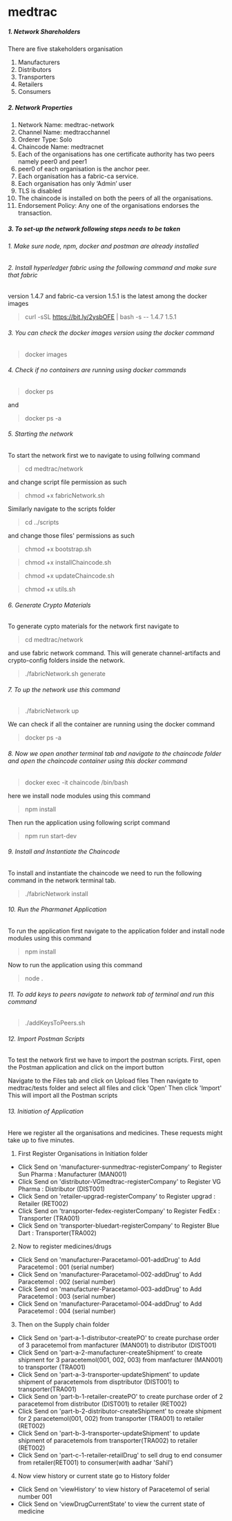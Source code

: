 # medtrac


##### 1. Network Shareholders

There are five stakeholders organisation
1. Manufacturers
2. Distributors
3. Transporters
4. Retailers
5. Consumers

##### 2. Network Properties
1. Network Name: medtrac-network
2. Channel Name: medtracchannel
3. Orderer Type: Solo
4. Chaincode Name: medtracnet
5. Each of the organisations has one certificate authority has two peers namely peer0 and peer1
6. peer0 of each organisation is the anchor peer.
7. Each organisation has a fabric-ca service.
8. Each organisation has only ‘Admin’ user
9. TLS is disabled
10. The chaincode is installed on both the peers of all the organisations.
11. Endorsement Policy: Any one of the organisations endorses the transaction.

##### 3. To set-up the network following steps needs to be taken

###### 1. Make sure node, npm, docker and postman are already installed
###### 2. Install hyperledger fabric using the following command and make sure that fabric
version 1.4.7 and fabric-ca version 1.5.1 is the latest among the docker images

> curl -sSL https://bit.ly/2ysbOFE | bash -s -- 1.4.7 1.5.1

###### 3. You can check the docker images version using the docker command

> docker images

###### 4. Check if no containers are running using docker commands

> docker ps

and 

> docker ps -a

###### 5. Starting the network

To start the network first we to navigate to using follwing command

> cd medtrac/network 

and change script file permission as such

> chmod +x fabricNetwork.sh

Similarly navigate to the scripts folder 

> cd ../scripts

and change those files' permissions as such

> chmod +x bootstrap.sh

> chmod +x installChaincode.sh

> chmod +x updateChaincode.sh

> chmod +x utils.sh


###### 6. Generate Crypto Materials

To generate cypto materials for the network first navigate to 

> cd medtrac/network 

and use fabric network command. This will generate channel-artifacts and crypto-config folders inside the network.

> ./fabricNetwork.sh generate

###### 7. To up the network use this command

> ./fabricNetwork up

We can check if all the container are running using the docker command

> docker ps -a

###### 8. Now we open another terminal tab and navigate to the chaincode folder and open the chaincode container using this docker command

> docker exec -it chaincode /bin/bash

here we install node modules using this command

> npm install

Then run the application using following script command

> npm run start-dev

###### 9. Install and Instantiate the Chaincode

To install and instantiate the chaincode we need to run the following command in the network terminal tab.

> ./fabricNetwork install

###### 10. Run the Pharmanet Application

To run the application first navigate to the application folder and install node modules using this command

> npm install

Now to run the application using this command
> node .

###### 11. To add keys to peers navigate to network tab of terminal and run this command

> ./addKeysToPeers.sh 

###### 12. Import Postman Scripts

To test the network first we have to import the postman scripts. First, open the Postman application and click on the import button

Navigate to the Files tab and click on Upload files
Then navigate to medtrac/tests folder and select all files and click 'Open'
Then click 'Import'
This will import all the Postman scripts

###### 13. Initiation of Application
Here we register all the organisations and medicines. These requests might take up to five minutes.

1. First Register Organisations in Initiation folder
- Click Send on 'manufacturer-sunmedtrac-registerCompany' to Register Sun Pharma : Manufacturer (MAN001)
- Click Send on 'distributor-VGmedtrac-registerCompany' to Register VG Pharma : Distributor (DIST001)
- Click Send on 'retailer-upgrad-registerCompany' to Register upgrad : Retailer (RET002)
- Click Send on 'transporter-fedex-registerCompany' to Register FedEx : Transporter (TRA001)
- Click Send on 'transporter-bluedart-registerCompany' to Register Blue Dart : Transporter(TRA002)

2. Now to register medicines/drugs

- Click Send on 'manufacturer-Paracetamol-001-addDrug' to Add Paracetemol : 001 (serial number)
- Click Send on 'manufacturer-Paracetamol-002-addDrug' to Add Paracetemol : 002 (serial number)
- Click Send on 'manufacturer-Paracetamol-003-addDrug' to Add Paracetemol : 003 (serial number)
- Click Send on 'manufacturer-Paracetamol-004-addDrug' to Add Paracetemol : 004 (serial number)

3. Then on the Supply chain folder 
- Click Send on 'part-a-1-distributor-createPO' to create purchase order of 3 paracetemol from manfacturer (MAN001) to distributor (DIST001)
- Click Send on 'part-a-2-manufacturer-createShipment' to create shipment for 3 paracetemol(001, 002, 003) from manfacturer (MAN001) to transporter (TRA001)
- Click Send on 'part-a-3-transporter-updateShipment' to update shipment of paracetemols from disptributor (DIST001) to transporter(TRA001)
- Click Send on 'part-b-1-retailer-createPO' to create purchase order of 2 paracetemol from distributor (DIST001) to retailer (RET002)
- Click Send on 'part-b-2-distributor-createShipment' to create shipment for 2 paracetemol(001, 002) from transporter (TRA001) to retailer (RET002)
- Click Send on 'part-b-3-transporter-updateShipment' to update shipment of paracetemols from transporter(TRA002) to retailer (RET002)
- Click Send on 'part-c-1-retailer-retailDrug' to sell drug to end consumer from retailer(RET001) to consumer(with aadhar 'Sahil')

4. Now view history or current state go to History folder
- Click Send on 'viewHistory' to view history of Paracetemol of serial number 001
- Click Send on 'viewDrugCurrentState' to view the current state of medicine
